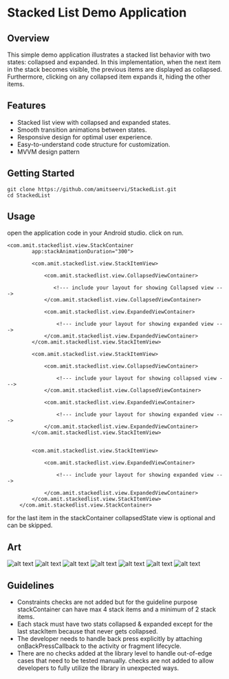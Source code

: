 # Stacked List Demo Application
## Overview
This simple demo application illustrates a stacked list behavior with two states: collapsed and expanded. In this implementation, when the next item in the stack becomes visible, the previous items are displayed as collapsed. Furthermore, clicking on any collapsed item expands it, hiding the other items. 

## Features
- Stacked list view with collapsed and expanded states.
- Smooth transition animations between states.
- Responsive design for optimal user experience.
- Easy-to-understand code structure for customization.
- MVVM design pattern

## Getting Started

```
git clone https://github.com/amitseervi/StackedList.git
cd StackedList
```

## Usage
open the application code in your Android studio. click on run.

```
<com.amit.stackedlist.view.StackContainer
        app:stackAnimationDuration="300">

        <com.amit.stackedlist.view.StackItemView>

            <com.amit.stackedlist.view.CollapsedViewContainer>

               <!--- include your layout for showing Collapsed view --->
            </com.amit.stackedlist.view.CollapsedViewContainer>

            <com.amit.stackedlist.view.ExpandedViewContainer>

                <!--- include your layout for showing expanded view --->
            </com.amit.stackedlist.view.ExpandedViewContainer>
        </com.amit.stackedlist.view.StackItemView>

        <com.amit.stackedlist.view.StackItemView>

            <com.amit.stackedlist.view.CollapsedViewContainer>

                <!--- include your layout for showing collapsed view --->
            </com.amit.stackedlist.view.CollapsedViewContainer>

            <com.amit.stackedlist.view.ExpandedViewContainer>

                <!--- include your layout for showing expanded view --->
            </com.amit.stackedlist.view.ExpandedViewContainer>
        </com.amit.stackedlist.view.StackItemView>


        <com.amit.stackedlist.view.StackItemView>

            <com.amit.stackedlist.view.ExpandedViewContainer>

                <!--- include your layout for showing expanded view --->

            </com.amit.stackedlist.view.ExpandedViewContainer>
        </com.amit.stackedlist.view.StackItemView>
    </com.amit.stackedlist.view.StackContainer>
```

for the last item in the stackContainer collapsedState view is optional and can be skipped.

## Art
![alt text](https://github.com/amitseervi/StackedList/blob/main/art/scaled_images/000.png)
![alt text](https://github.com/amitseervi/StackedList/blob/main/art/scaled_images/001.png)
![alt text](https://github.com/amitseervi/StackedList/blob/main/art/scaled_images/002.png)
![alt text](https://github.com/amitseervi/StackedList/blob/main/art/scaled_images/003.png)
![alt text](https://github.com/amitseervi/StackedList/blob/main/art/scaled_images/004.png)
![alt text](https://github.com/amitseervi/StackedList/blob/main/art/scaled_images/005.png)
![alt text](https://github.com/amitseervi/StackedList/blob/main/art/scaled_images/006.png)


## Guidelines
- Constraints checks are not added but for the guideline purpose stackContainer can have max 4 stack items and a minimum of 2 stack items.
- Each stack must have two stats collapsed & expanded except for the last stackItem  because that never gets collapsed.
- The developer needs to handle back press explicitly by attaching onBackPressCallback to the activity or fragment lifecycle.
- There are no checks added at the library level to handle out-of-edge cases that need to be tested manually. checks are not added to allow developers to fully utilize the library in unexpected ways.
